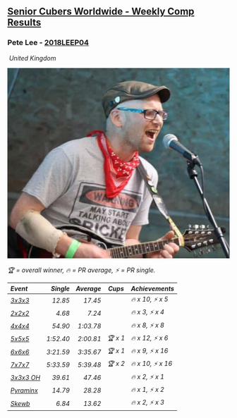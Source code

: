 <style>table {white-space: nowrap;}</style>
<link rel="stylesheet" type="text/css" href="/scw-comp/css/flags.css" />

## [Senior Cubers Worldwide - Weekly Comp Results](/scw-comp/results/)
### Pete Lee - [2018LEEP04](https://www.worldcubeassociation.org/persons/2018LEEP04)

<i class="flag flag-GB" />&nbsp;United Kingdom

![Pete Lee](1574700550.jpg)

<span style="white-space: nowrap;">🏆 = overall winner</span>, <span style="white-space: nowrap;">🔥 = PR average</span>, <span style="white-space: nowrap;">⚡ = PR single</span>.

| Event | Single | Average | Cups | Achievements|
| :-- | --: | --: | :--: | :-- |
| [3x3x3](333.md) | 12.85 | 17.45 |  | 🔥 x 10, ⚡ x 5 |
| [2x2x2](222.md) | 4.68 | 7.24 |  | 🔥 x 3, ⚡ x 4 |
| [4x4x4](444.md) | 54.90 | 1:03.78 |  | 🔥 x 8, ⚡ x 8 |
| [5x5x5](555.md) | 1:52.40 | 2:00.81 | 🏆 x 1 | 🔥 x 12, ⚡ x 6 |
| [6x6x6](666.md) | 3:21.59 | 3:35.67 | 🏆 x 1 | 🔥 x 9, ⚡ x 16 |
| [7x7x7](777.md) | 5:33.59 | 5:39.48 | 🏆 x 2 | 🔥 x 10, ⚡ x 16 |
| [3x3x3 OH](333oh.md) | 39.61 | 47.46 |  | 🔥 x 2, ⚡ x 1 |
| [Pyraminx](pyram.md) | 14.79 | 28.28 |  | 🔥 x 1, ⚡ x 2 |
| [Skewb](skewb.md) | 6.84 | 13.62 |  | 🔥 x 2, ⚡ x 3 |

<!-- Global site tag (gtag.js) - Google Analytics -->
<script async src="https://www.googletagmanager.com/gtag/js?id=UA-86348435-3"></script>
<script>window.dataLayer = window.dataLayer || []; function gtag() {dataLayer.push(arguments);} gtag('js', new Date()); gtag('config', 'UA-86348435-3');</script>
